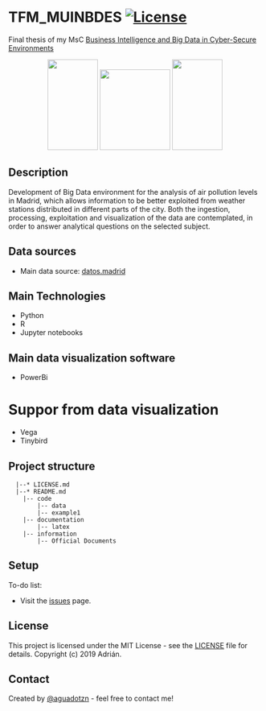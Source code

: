 # TFM_MUINBDES [![License](https://img.shields.io/cocoapods/l/ParticlesLoadingView.svg?style=flat)](LICENSE.md)
Final thesis of my MsC [Business Intelligence and Big Data in Cyber-Secure Environments](https://www.inf.uva.es/master-online/)

<p align="center">
  <img width="100" height="180" src="https://upload.wikimedia.org/wikipedia/en/7/7b/University_of_Burgos_CoA.png">
  <img width="140" height="160" src="https://mir-s3-cdn-cf.behance.net/project_modules/disp/43d9f319950577.562e303b26265.gif">
  <img width="100" height="180" src="https://www.unileon.es/files/images/ule_color.preview.gif">
</p>




## Description
Development of Big Data environment for the analysis of air pollution levels in Madrid, which allows information to be better exploited from weather stations distributed in different parts of the city. Both the ingestion, processing, exploitation and visualization of the data are contemplated, in order to answer analytical questions on the selected subject. 

## Data sources
* Main data source: [datos.madrid](http://datos.madrid.es.)

## Main Technologies
* Python 
* R 
* Jupyter notebooks 

## Main data visualization software
* PowerBi

# Suppor from data visualization 
* Vega
* Tinybird

## Project structure
```
  |--* LICENSE.md
  |--* README.md
    |-- code
        |-- data
        |-- example1
    |-- documentation
        |-- latex
    |-- information
        |-- Official Documents
```
## Setup 

To-do list:
* Visit the [issues](https://github.com/aguadotzn/mySuitcase/issues) page. 
 
## License

This project is licensed under the MIT License - see the [LICENSE](LICENSE) file for details.
Copyright (c) 2019 Adrián.

## Contact
Created by [@aguadotzn](https://www.aguadotzn.com) - feel free to contact me!
